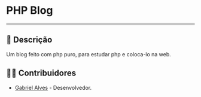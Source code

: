 # PHP Blog

---

## 📝 Descrição

Um blog feito com php puro, para estudar php e coloca-lo na web.

## 🧑‍💻 Contribuidores

- [Gabriel Alves](https://github.com/GabrielAlvesBM) - Desenvolvedor.